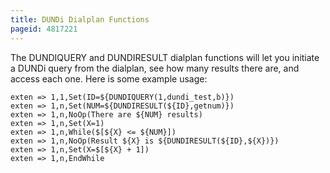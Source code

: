 ```yaml
---
title: DUNDi Dialplan Functions
pageid: 4817221
---
```


The DUNDIQUERY and DUNDIRESULT dialplan functions will let you initiate a DUNDi query from the dialplan, see how many results there are, and access each one. Here is some example usage:

```
exten => 1,1,Set(ID=${DUNDIQUERY(1,dundi_test,b)})
exten => 1,n,Set(NUM=${DUNDIRESULT(${ID},getnum)}) 
exten => 1,n,NoOp(There are ${NUM} results) 
exten => 1,n,Set(X=1) 
exten => 1,n,While($[${X} <= ${NUM}]) 
exten => 1,n,NoOp(Result ${X} is ${DUNDIRESULT(${ID},${X})}) 
exten => 1,n,Set(X=$[${X} + 1]) 
exten => 1,n,EndWhile

```
